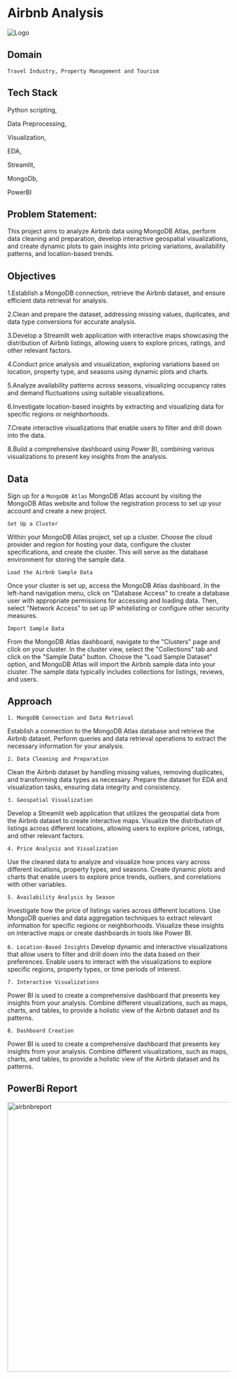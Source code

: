 
# Airbnb Analysis



![Logo](https://www.digital.ink/wp-content/uploads/airbnb_logo_detail.jpg)



## Domain



```http
Travel Industry, Property Management and Tourism 
```




## Tech Stack



 Python scripting, 

Data Preprocessing,

 Visualization,


EDA, 

Streamlit, 

MongoDb, 

PowerBI 



## Problem Statement:

This project aims to analyze Airbnb data using MongoDB Atlas, perform data cleaning and preparation, develop interactive geospatial visualizations, and create dynamic plots to gain insights into pricing variations, availability patterns, and location-based trends.
## Objectives

1.Establish a MongoDB connection, retrieve the Airbnb dataset, and ensure efficient data retrieval for analysis.

2.Clean and prepare the dataset, addressing missing values, duplicates, and data type conversions for accurate analysis.

3.Develop a Streamlit web application with interactive maps showcasing the distribution of Airbnb listings, allowing users to explore prices, ratings, and other relevant factors.

4.Conduct price analysis and visualization, exploring variations based on location, property type, and seasons using dynamic plots and charts.

5.Analyze availability patterns across seasons, visualizing occupancy rates and demand fluctuations using suitable visualizations.

6.Investigate location-based insights by extracting and visualizing data for specific regions or neighborhoods.

7.Create interactive visualizations that enable users to filter and drill down into the data.

8.Build a comprehensive dashboard using  Power BI, combining various visualizations to present key insights from the analysis.
## Data

Sign up for a `MongoDB Atlas` MongoDB Atlas account by visiting the MongoDB Atlas website and follow the registration process to set up your account and create a new project.


`Set Up a Cluster` 

Within your MongoDB Atlas project, set up a cluster. Choose the cloud provider and region for hosting your data, configure the cluster specifications, and create the cluster. This will serve as the database environment for storing the sample data.

`Load the Airbnb Sample Data` 

Once your cluster is set up, access the MongoDB Atlas dashboard. In the left-hand navigation menu, click on "Database Access" to create a database user with appropriate permissions for accessing and loading data. Then, select "Network Access" to set up IP whitelisting or configure other security measures.

`Import Sample Data` 

From the MongoDB Atlas dashboard, navigate to the "Clusters" page and click on your cluster. In the cluster view, select the "Collections" tab and click on the "Sample Data" button. Choose the "Load Sample Dataset" option, and MongoDB Atlas will import the Airbnb sample data into your cluster. The sample data typically includes collections for listings, reviews, and users.



## Approach


`1. MongoDB Connection and Data Retrieval`

Establish a connection to the MongoDB Atlas database and retrieve the Airbnb dataset. Perform queries and data retrieval operations to extract the necessary information for your analysis.


`2. Data Cleaning and Preparation`

Clean the Airbnb dataset by handling missing values, removing duplicates, and transforming data types as necessary. Prepare the dataset for EDA and visualization tasks, ensuring data integrity and consistency.


`3. Geospatial Visualization`

Develop a Streamlit web application that utilizes the geospatial data from the Airbnb dataset to create interactive maps. Visualize the distribution of listings across different locations, allowing users to explore prices, ratings, and other relevant factors.

`4. Price Analysis and Visualization`

Use the cleaned data to analyze and visualize how prices vary across different locations, property types, and seasons. Create dynamic plots and charts that enable users to explore price trends, outliers, and correlations with other variables.



`5. Availability Analysis by Season`

Investigate how the price of listings varies across different locations. Use MongoDB queries and data aggregation techniques to extract relevant information for specific regions or neighborhoods. Visualize these insights on interactive maps or create dashboards in tools like  Power BI.


`6. Location-Based Insights`
Develop dynamic and interactive visualizations that allow users to filter and drill down into the data based on their preferences. Enable users to interact with the visualizations to explore specific regions, property types, or time periods of interest.


`7. Interactive Visualizations`

 Power BI is used to create a comprehensive dashboard that presents key insights from your analysis. Combine different visualizations, such as maps, charts, and tables, to provide a holistic view of the Airbnb dataset and its patterns.


`8. Dashboard Creation`

 Power BI is used to create a comprehensive dashboard that presents key insights from your analysis. Combine different visualizations, such as maps, charts, and tables, to provide a holistic view of the Airbnb dataset and its patterns.

## PowerBi Report

<img width="610" alt="airbnbreport" src="https://github.com/Janani-m06/Airbnb/assets/156600141/bcdb3401-084e-42f1-a20b-63038910acbc">



